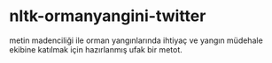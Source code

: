 # nltk-ormanyangini-twitter
metin madenciliği ile orman yangınlarında ihtiyaç ve yangın müdehale ekibine katılmak için hazırlanmış ufak bir metot.
